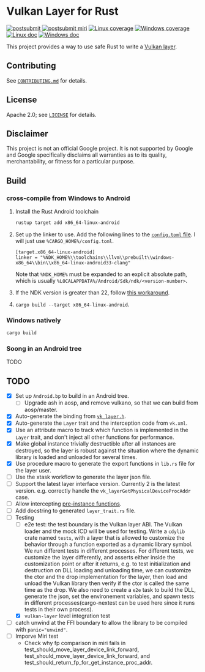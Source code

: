 # Vulkan Layer for Rust

[![postsubmit](https://github.com/google/vk-layer-for-rust/actions/workflows/postsubmit.yml/badge.svg)](https://github.com/google/vk-layer-for-rust/actions/workflows/postsubmit.yml)
[![postsubmit miri](https://github.com/google/vk-layer-for-rust/actions/workflows/postsubmit-miri.yml/badge.svg?branch=main)](https://github.com/google/vk-layer-for-rust/actions/workflows/postsubmit-miri.yml)
[![Linux coverage](https://img.shields.io/endpoint?url=https%3A%2F%2Fraw.githubusercontent.com%2Fgoogle%2Fvk-layer-for-rust%2Fstatic_resource%2Fcoverage-Linux%2Fcoverage_badge.json)](https://google.github.io/vk-layer-for-rust/coverage-Linux/llvm-cov/html/index.html)
[![Windows coverage](https://img.shields.io/endpoint?url=https%3A%2F%2Fraw.githubusercontent.com%2Fgoogle%2Fvk-layer-for-rust%2Fstatic_resource%2Fcoverage-Windows%2Fcoverage_badge.json)](https://google.github.io/vk-layer-for-rust/coverage-Windows/llvm-cov/html/index.html)
[![Linux doc](https://img.shields.io/badge/doc-Linux-blue)](https://google.github.io/vk-layer-for-rust/doc-Linux/vulkan_layer/index.html)
[![Windows doc](https://img.shields.io/badge/doc-Windows-blue)](https://google.github.io/vk-layer-for-rust/doc-Windows/vulkan_layer/index.html)

This project provides a way to use safe Rust to write a
[Vulkan layer](https://github.com/KhronosGroup/Vulkan-Loader/blob/121c1f42025a82dca7922a503ca77df51c37b394/docs/LoaderInterfaceArchitecture.md#layers).

## Contributing

See [`CONTRIBUTING.md`](CONTRIBUTING.md) for details.

## License

Apache 2.0; see [`LICENSE`](LICENSE) for details.

## Disclaimer

This project is not an official Google project. It is not supported by Google and Google
specifically disclaims all warranties as to its quality, merchantability, or fitness for a
particular purpose.

## Build

### cross-compile from Windows to Android

1. Install the Rust Android toolchain

   ```bash
   rustup target add x86_64-linux-android
   ```

1. Set up the linker to use. Add the following lines to the
   [`config.toml` file](https://doc.rust-lang.org/cargo/reference/config.html#hierarchical-structure).
   I will just use `%CARGO_HOME%/config.toml`.

   ```plaintext
   [target.x86_64-linux-android]
   linker = "%NDK_HOME%\\toolchains\\llvm\\prebuilt\\windows-x86_64\\bin\\x86_64-linux-android33-clang"
   ```

   Note that `%NDK_HOME%` must be expanded to an explicit absolute path, which is usually
   `%LOCALAPPDATA%/Android/Sdk/ndk/<version-number>`.

1. If the NDK version is greater than 22, follow
   [this workaround](https://stackoverflow.com/a/74041320).

1. `cargo build --target x86_64-linux-android`.

### Windows natively

```bash
cargo build
```

### Soong in an Android tree

TODO

## TODO

- [x] Set up `Android.bp` to build in an Android tree.
  - [ ] Upgrade ash in aosp, and remove vulkano, so that we can build from aosp/master.
- [x] Auto-generate the binding from
  [`vk_layer.h`](https://github.com/KhronosGroup/Vulkan-Headers/blob/9e61870ecbd32514113b467e0a0c46f60ed222c7/include/vulkan/vk_layer.h).
- [x] Auto-generate the `Layer` trait and the interception code from `vk.xml`.
- [x] Use an attribute macro to track which function is implemented in the `Layer` trait, and don't
  inject all other functions for performance.
- [x] Make global instance trivially destructible after all instances are destroyed, so the layer is
  robust against the situation where the dynamic library is loaded and unloaded for several times.
- [x] Use procedure macro to generate the export functions in `lib.rs` file for the layer user.
- [ ] Use the xtask workflow to generate the layer json file.
- [ ] Support the latest layer interface version. Currently 2 is the latest version. e.g. correctly
  handle the `vk_layerGetPhysicalDeviceProcAddr` case.
- [ ] Allow intercepting
  [pre-instance functions](https://github.com/KhronosGroup/Vulkan-Loader/blob/0c63db1aeda6916690b863688fa6cdf2ac1f790b/docs/LoaderLayerInterface.md#pre-instance-functions).
- [ ] Add docstring to generated `layer_trait.rs` file.
- [ ] Testing
  - [ ] e2e test: the test boundary is the Vulkan layer ABI. The Vulkan loader and the mock ICD will
    be used for testing. Write a `cdylib` crate named `tests`, with a layer that is allowed to
    customize the behavior through a function exported as a dynamic library symbol. We run different
    tests in different processes. For different tests, we customize the layer differently, and
    asserts either inside the customization point or after it returns, e.g. to test initialization
    and destruction on DLL loading and unloading time, we can customize the ctor and the drop
    implementation for the layer, then load and unload the Vulkan library then verify if the ctor is
    called the same time as the drop. We also need to create a `e2e` task to build the DLL, generate
    the json, set the environement variables, and spawn tests in different processes(cargo-nextest
    can be used here since it runs tests in their own process).
  - [x] `vulkan-layer` level integration test
- [ ] catch unwind at the FFI boundary to allow the library to be compiled with `panic="unwind"`.
- [ ] Imporve Miri test
  - Check why fp comparison in miri fails in test_should_move_layer_device_link_forward,
    test_should_move_layer_device_link_forward, and
    test_should_return_fp_for_get_instance_proc_addr.
